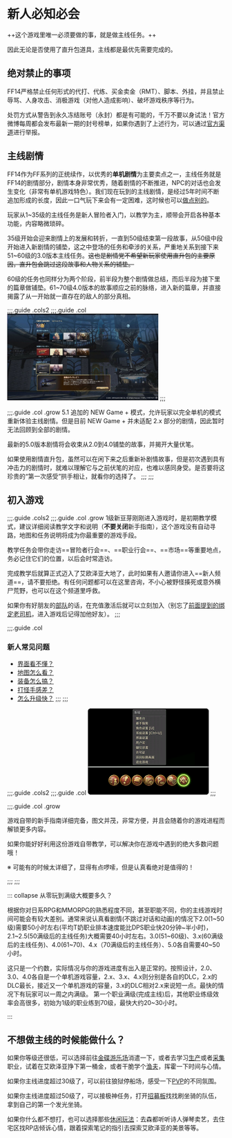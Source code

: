 # 新人必知必会

++这个游戏里唯一必须要做的事，就是做主线任务。++

<IncludePage file="_includes/basic/level.md" />

因此无论是否使用了直升包道具，主线都是最优先需要完成的。

## 绝对禁止的事项

FF14严格禁止任何形式的代打、代练、买金卖金（RMT）、脚本、外挂，并且禁止辱骂、人身攻击、消极游戏（对他人造成影响）、破坏游戏秩序等行为。

处罚方式从警告到永久冻结账号（永封）都是有可能的，千万不要以身试法！官方微博每周都会发布最新一期的封号榜单，如果你遇到了上述行为，可以通过[官方渠道](http://ff.sdo.com/web8/index.html#/newstab/newscont/299956)进行举报。

## 主线剧情

FF14作为FF系列的正统续作，以优秀的**单机剧情**为主要卖点之一，主线任务就是FF14的剧情部分，剧情本身非常优秀，随着剧情的不断推进，NPC的对话也会发生变化（非常有单机游戏特色）。我们现在玩到的主线剧情，是经过5年时间不断追加形成的长度，因此一口气玩下来会有一定困难，这时候也可以[做点别的](#不想做主线的时候能做什么？)。

玩家从1~35级的主线任务是新人冒险者入门，以教学为主，顺带会开启各种基本功能，内容略微琐碎。

35级开始会迎来剧情上的发展和转折，一直到50级结束第一段故事，从50级中段开始进入新剧情的铺垫，这之中登场的任务和牵涉的关系，严重地关系到接下来51~60级的3.0版本主线任务。<strike>这也是剧情党不希望新玩家使用直升包的主要原因，直升包会跳过这段故事和人物关系的铺垫。</strike>

60级的任务也同样分为两个阶段，前半段为整个剧情做总结，而后半段为接下里的篇章做铺垫。61~70级4.0版本的故事顺应之前的脉络，进入新的篇章，并直接揭露了从一开始就一直存在的敌人的部分真相。

;;;.guide .cols2
;;;.guide .col
<img src="./core.assets/w9OfL6p.png" alt="New Game+ 界面" style="width: 350px;"/>
;;;

;;;.guide .col .grow
5.1 追加的 NEW Game + 模式，允许玩家以完全单机的模式重新体验主线剧情。但是目前 NEW Game + 并未适配 2.x 部分的剧情，因此暂时无法回顾到全部的剧情。

最新的5.0版本剧情将会收束从2.0到4.0铺垫的故事，并揭开大量伏笔。

如果使用剧情直升包，虽然可以在闲下来之后重新补剧情故事，但是初次遇到具有冲击力的剧情时，就难以理解它与之前伏笔的对应，也难以感同身受。是否要将这珍贵的“第一次感受”拱手相让，就看你的选择了。
;;;
;;;

## 初入游戏

;;;.guide .cols2
;;;.guide .col .grow
1级新豆芽刚刚进入游戏时，是初期教学模式，建议详细阅读教学文字和说明（**不要关闭**新手指南），这个游戏没有自动寻路，地图和任务说明将成为你最重要的游戏手段。

教学任务会带你走访==冒险者行会==、==职业行会==、==市场==等重要地点，务必记住它们的位置，以后会时常造访。

完成教学后就算正式迈入了艾欧泽亚大地了，此时如果有人邀请你进入==新人频道==，请不要拒绝。有任何问题都可以在这里咨询，不小心被野怪揍死或意外横尸荒野，也可以在这个频道里呼救。

如果你有好朋友的[部队]()的话，在充值激活后就可以立刻加入（别忘了[前面提到的绑定老司机](/before/pay.md#萌新招待领多重福利)，进入游戏后记得加他好友）。
;;;

;;;.guide .col 
### 新人常见问题
* [界面看不懂？](/ui/know.md)
* [地图怎么看？](/basic/map.md)
* [装备怎么搞？](/basic/equip.md)
* [打怪手感差？](/basic/battle.md)
* [怎么升级快？](/upgrade/guide.md)
;;;
;;;

;;;.guide .cols2
;;;.guide .col
![](./core.assets/150142.png)<!--图要换-->
;;;

;;;.guide .col .grow

游戏自带的新手指南详细完备，图文并茂，非常方便，并且会随着你的游戏进程而解锁更多内容。

如果你能好好利用这份游戏自带教学，可以解决你在游戏中遇到的绝大多数问题哦！

※ 可能有的时候太详细了，显得有点啰嗦，但是认真看绝对是值得的！

;;;
;;;

::: collapse 从零玩到满级大概要多久？

根据你对日系RPG和MMORPG的熟悉程度不同，甚至职能不同，你的主线游戏时间可能会有较大差别。通常来说认真看剧情(不跳过对话和动画)的情况下2.0(1~50级)需要50小时左右(平均T奶职业排本速度能比DPS职业快20分钟~半小时)，2.1~2.5(50满级后的主线任务)大概需要40小时左右。3.0(51~60级)、3.x(60满级后的主线任务)、4.0(61~70)、4.x（70满级后的主线任务）、5.0各自需要40~50小时。

这只是一个约数，实际情况与你的游戏进度有出入是正常的。按照设计，2.0、3.0、4.0各自是一个单机游戏容量，2.x、3.x、4.x则分别是各自的DLC，2.x的DLC最长，接近又一个单机游戏的容量，3.x的DLC相对2.x来说短一点。最快的情况下有玩家可以一周之内满级。
第一个职业满级(完成主线)后，其他职业练级效率会高很多，初始为1级的职业练到70级，最快大约20~30小时。

:::

## 不想做主线的时候能做什么？

如果你等级还很低，可以选择前往[金碟游乐场]()消遣一下，或者去学习[生产]()或者[采集]()职业，试着在艾欧泽亚挣下第一桶金，或者干脆学个[渔夫]()，挥霍一下时间与心情。

如果你主线进度超过30级了，可以前往狼狱停船场，感受一下[PVP]()的不同氛围。

如果你主线进度超过50级了，可以接极神任务，打开[招募板]()找找刷坐骑的队伍，拿到自己的第一个发光坐骑。

如果你什么都不想打，也可以选择那些[休闲玩法]()：去森都听听诗人弹琴卖艺，去住宅区找RP店倾诉心情，跟着探索笔记的指引去探索艾欧泽亚的美景等等。

